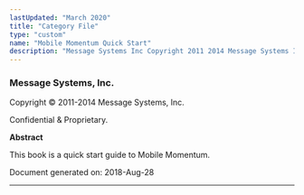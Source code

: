 ```yaml
---
lastUpdated: "March 2020"
title: "Category File"
type: "custom"
name: "Mobile Momentum Quick Start"
description: "Message Systems Inc Copyright 2011 2014 Message Systems Inc Confidential Proprietary Abstract This book is a quick start guide to Mobile Momentum Document generated on 2018 Aug 28 Table of Contents 1 Overview 2 Installing Mobile Momentum 3 Configuring the Mobile Momentum Modules 3 1 The SMPP Modules 3 2..."
---
```


### Message Systems, Inc.

Copyright © 2011-2014 Message Systems, Inc.

<a name="idp14848"></a> 

Confidential & Proprietary.

**Abstract**

This book is a quick start guide to Mobile Momentum.

Document generated on: 2018-Aug-28

* * *


